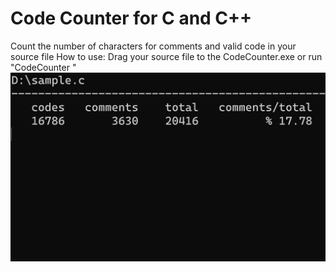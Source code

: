 # Code Counter for C and C++
 Count the number of characters for comments and valid code in your source file
How to use:
Drag your source file to the CodeCounter.exe
or run "CodeCounter <filename>"
![example](./fig/example.png)
